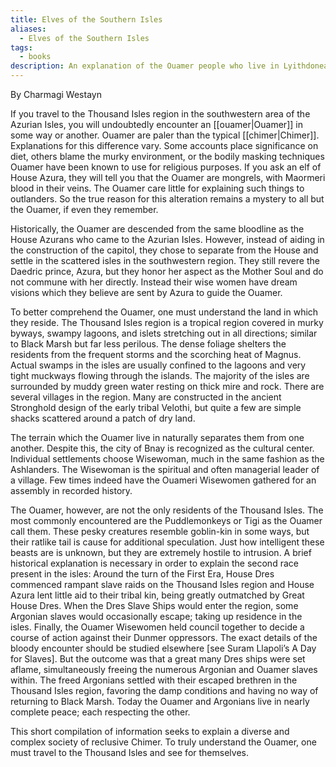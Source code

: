 ```yaml
---
title: Elves of the Southern Isles
aliases:
  - Elves of the Southern Isles
tags:
  - books
description: An explanation of the Ouamer people who live in Lyithdonea.
---
```

By Charmagi Westayn

If you travel to the Thousand Isles region in the southwestern area of the Azurian Isles, you will undoubtedly encounter an [[ouamer|Ouamer]] in some way or another. Ouamer are paler than the typical [[chimer|Chimer]]. Explanations for this difference vary. Some accounts place significance on diet, others blame the murky environment, or the bodily masking techniques Ouamer have been known to use for religious purposes. If you ask an elf of House Azura, they will tell you that the Ouamer are mongrels, with Maormeri blood in their veins. The Ouamer care little for explaining such things to outlanders. So the true reason for this alteration remains a mystery to all but the Ouamer, if even they remember.

Historically, the Ouamer are descended from the same bloodline as the House Azurans who came to the Azurian Isles. However, instead of aiding in the construction of the capitol, they chose to separate from the House and settle in the scattered isles in the southwestern region. They still revere the Daedric prince, Azura, but they honor her aspect as the Mother Soul and do not commune with her directly. Instead their wise women have dream visions which they believe are sent by Azura to guide the Ouamer.

To better comprehend the Ouamer, one must understand the land in which they reside. The Thousand Isles region is a tropical region covered in murky byways, swampy lagoons, and islets stretching out in all directions; similar to Black Marsh but far less perilous. The dense foliage shelters the residents from the frequent storms and the scorching heat of Magnus. Actual swamps in the isles are usually confined to the lagoons and very tight muckways flowing through the islands. The majority of the isles are surrounded by muddy green water resting on thick mire and rock. There are several villages in the region. Many are constructed in the ancient Stronghold design of the early tribal Velothi, but quite a few are simple shacks scattered around a patch of dry land.

The terrain which the Ouamer live in naturally separates them from one another. Despite this, the city of Bnay is recognized as the cultural center. Individual settlements choose Wisewoman, much in the same fashion as the Ashlanders. The Wisewoman is the spiritual and often managerial leader of a village. Few times indeed have the Ouameri Wisewomen gathered for an assembly in recorded history.

The Ouamer, however, are not the only residents of the Thousand Isles. The most commonly encountered are the Puddlemonkeys or Tigi as the Ouamer call them. These pesky creatures resemble goblin-kin in some ways, but their ratlike tail is cause for additional speculation. Just how intelligent these beasts are is unknown, but they are extremely hostile to intrusion. A brief historical explanation is necessary in order to explain the second race present in the isles: Around the turn of the First Era, House Dres commenced rampant slave raids on the Thousand Isles region and House Azura lent little aid to their tribal kin, being greatly outmatched by Great House Dres. When the Dres Slave Ships would enter the region, some Argonian slaves would occasionally escape; taking up residence in the isles. Finally, the Ouamer Wisewomen held council together to decide a course of action against their Dunmer oppressors. The exact details of the bloody encounter should be studied elsewhere [see Suram Llapoli’s A Day for Slaves]. But the outcome was that a great many Dres ships were set aflame, simultaneously freeing the numerous Argonian and Ouamer slaves within. The freed Argonians settled with their escaped brethren in the Thousand Isles region, favoring the damp conditions and having no way of returning to Black Marsh. Today the Ouamer and Argonians live in nearly complete peace; each respecting the other.

This short compilation of information seeks to explain a diverse and complex society of reclusive Chimer. To truly understand the Ouamer, one must travel to the Thousand Isles and see for themselves.